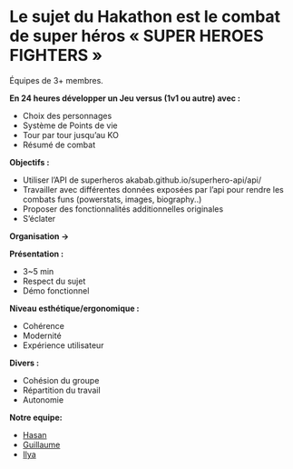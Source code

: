 # Le sujet du Hakathon est le combat de super héros « SUPER HEROES FIGHTERS »

Équipes de 3+ membres.

**En 24 heures développer un Jeu versus (1v1 ou autre) avec :**

* Choix des personnages
* Système de Points de vie
* Tour par tour jusqu’au KO
* Résumé de combat

**Objectifs :**
* Utiliser l’API de superheros akabab.github.io/superhero-api/api/
* Travailler avec différentes données exposées par l’api pour rendre les combats funs (powerstats, images, biography..)
* Proposer des fonctionnalités additionnelles originales
* S’éclater

**Organisation ->**

**Présentation :**
* 3~5 min
* Respect du sujet
* Démo fonctionnel
 
**Niveau esthétique/ergonomique :**
* Cohérence
* Modernité
* Expérience utilisateur

**Divers :**
* Cohésion du groupe
* Répartition du travail
* Autonomie

**Notre equipe:**
* [Hasan](https://github.com/naashw)
* [Guillaume](https://github.com/guio12) 
* [Ilya](https://github.com/Ilya) 
